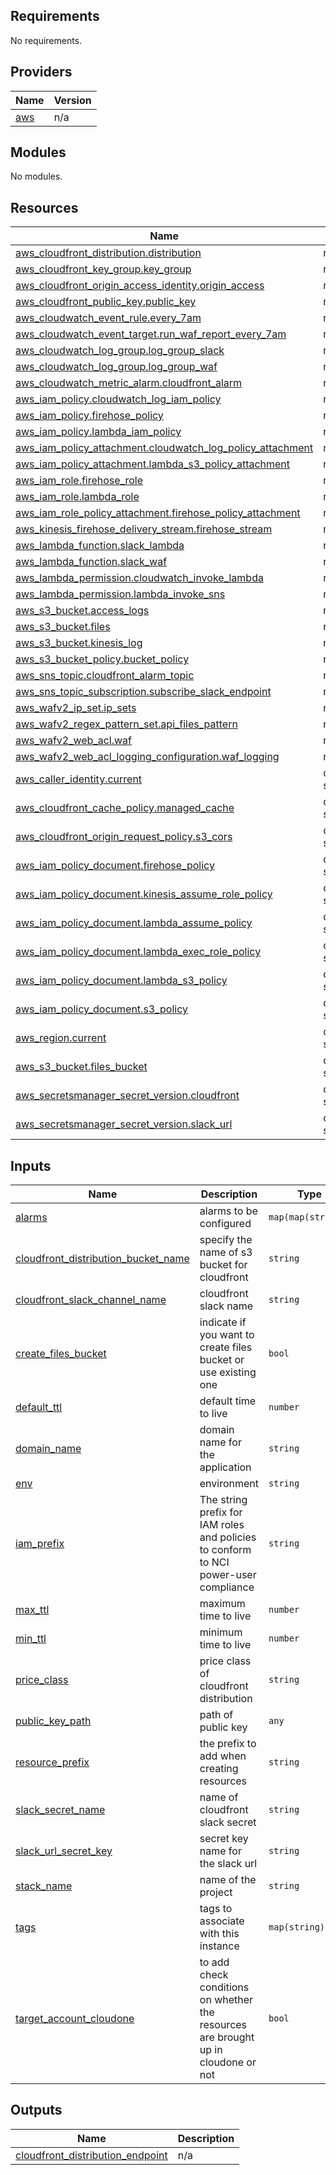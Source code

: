 <!-- BEGIN_TF_DOCS -->
## Requirements

No requirements.

## Providers

| Name | Version |
|------|---------|
| <a name="provider_aws"></a> [aws](#provider\_aws) | n/a |

## Modules

No modules.

## Resources

| Name | Type |
|------|------|
| [aws_cloudfront_distribution.distribution](https://registry.terraform.io/providers/hashicorp/aws/latest/docs/resources/cloudfront_distribution) | resource |
| [aws_cloudfront_key_group.key_group](https://registry.terraform.io/providers/hashicorp/aws/latest/docs/resources/cloudfront_key_group) | resource |
| [aws_cloudfront_origin_access_identity.origin_access](https://registry.terraform.io/providers/hashicorp/aws/latest/docs/resources/cloudfront_origin_access_identity) | resource |
| [aws_cloudfront_public_key.public_key](https://registry.terraform.io/providers/hashicorp/aws/latest/docs/resources/cloudfront_public_key) | resource |
| [aws_cloudwatch_event_rule.every_7am](https://registry.terraform.io/providers/hashicorp/aws/latest/docs/resources/cloudwatch_event_rule) | resource |
| [aws_cloudwatch_event_target.run_waf_report_every_7am](https://registry.terraform.io/providers/hashicorp/aws/latest/docs/resources/cloudwatch_event_target) | resource |
| [aws_cloudwatch_log_group.log_group_slack](https://registry.terraform.io/providers/hashicorp/aws/latest/docs/resources/cloudwatch_log_group) | resource |
| [aws_cloudwatch_log_group.log_group_waf](https://registry.terraform.io/providers/hashicorp/aws/latest/docs/resources/cloudwatch_log_group) | resource |
| [aws_cloudwatch_metric_alarm.cloudfront_alarm](https://registry.terraform.io/providers/hashicorp/aws/latest/docs/resources/cloudwatch_metric_alarm) | resource |
| [aws_iam_policy.cloudwatch_log_iam_policy](https://registry.terraform.io/providers/hashicorp/aws/latest/docs/resources/iam_policy) | resource |
| [aws_iam_policy.firehose_policy](https://registry.terraform.io/providers/hashicorp/aws/latest/docs/resources/iam_policy) | resource |
| [aws_iam_policy.lambda_iam_policy](https://registry.terraform.io/providers/hashicorp/aws/latest/docs/resources/iam_policy) | resource |
| [aws_iam_policy_attachment.cloudwatch_log_policy_attachment](https://registry.terraform.io/providers/hashicorp/aws/latest/docs/resources/iam_policy_attachment) | resource |
| [aws_iam_policy_attachment.lambda_s3_policy_attachment](https://registry.terraform.io/providers/hashicorp/aws/latest/docs/resources/iam_policy_attachment) | resource |
| [aws_iam_role.firehose_role](https://registry.terraform.io/providers/hashicorp/aws/latest/docs/resources/iam_role) | resource |
| [aws_iam_role.lambda_role](https://registry.terraform.io/providers/hashicorp/aws/latest/docs/resources/iam_role) | resource |
| [aws_iam_role_policy_attachment.firehose_policy_attachment](https://registry.terraform.io/providers/hashicorp/aws/latest/docs/resources/iam_role_policy_attachment) | resource |
| [aws_kinesis_firehose_delivery_stream.firehose_stream](https://registry.terraform.io/providers/hashicorp/aws/latest/docs/resources/kinesis_firehose_delivery_stream) | resource |
| [aws_lambda_function.slack_lambda](https://registry.terraform.io/providers/hashicorp/aws/latest/docs/resources/lambda_function) | resource |
| [aws_lambda_function.slack_waf](https://registry.terraform.io/providers/hashicorp/aws/latest/docs/resources/lambda_function) | resource |
| [aws_lambda_permission.cloudwatch_invoke_lambda](https://registry.terraform.io/providers/hashicorp/aws/latest/docs/resources/lambda_permission) | resource |
| [aws_lambda_permission.lambda_invoke_sns](https://registry.terraform.io/providers/hashicorp/aws/latest/docs/resources/lambda_permission) | resource |
| [aws_s3_bucket.access_logs](https://registry.terraform.io/providers/hashicorp/aws/latest/docs/resources/s3_bucket) | resource |
| [aws_s3_bucket.files](https://registry.terraform.io/providers/hashicorp/aws/latest/docs/resources/s3_bucket) | resource |
| [aws_s3_bucket.kinesis_log](https://registry.terraform.io/providers/hashicorp/aws/latest/docs/resources/s3_bucket) | resource |
| [aws_s3_bucket_policy.bucket_policy](https://registry.terraform.io/providers/hashicorp/aws/latest/docs/resources/s3_bucket_policy) | resource |
| [aws_sns_topic.cloudfront_alarm_topic](https://registry.terraform.io/providers/hashicorp/aws/latest/docs/resources/sns_topic) | resource |
| [aws_sns_topic_subscription.subscribe_slack_endpoint](https://registry.terraform.io/providers/hashicorp/aws/latest/docs/resources/sns_topic_subscription) | resource |
| [aws_wafv2_ip_set.ip_sets](https://registry.terraform.io/providers/hashicorp/aws/latest/docs/resources/wafv2_ip_set) | resource |
| [aws_wafv2_regex_pattern_set.api_files_pattern](https://registry.terraform.io/providers/hashicorp/aws/latest/docs/resources/wafv2_regex_pattern_set) | resource |
| [aws_wafv2_web_acl.waf](https://registry.terraform.io/providers/hashicorp/aws/latest/docs/resources/wafv2_web_acl) | resource |
| [aws_wafv2_web_acl_logging_configuration.waf_logging](https://registry.terraform.io/providers/hashicorp/aws/latest/docs/resources/wafv2_web_acl_logging_configuration) | resource |
| [aws_caller_identity.current](https://registry.terraform.io/providers/hashicorp/aws/latest/docs/data-sources/caller_identity) | data source |
| [aws_cloudfront_cache_policy.managed_cache](https://registry.terraform.io/providers/hashicorp/aws/latest/docs/data-sources/cloudfront_cache_policy) | data source |
| [aws_cloudfront_origin_request_policy.s3_cors](https://registry.terraform.io/providers/hashicorp/aws/latest/docs/data-sources/cloudfront_origin_request_policy) | data source |
| [aws_iam_policy_document.firehose_policy](https://registry.terraform.io/providers/hashicorp/aws/latest/docs/data-sources/iam_policy_document) | data source |
| [aws_iam_policy_document.kinesis_assume_role_policy](https://registry.terraform.io/providers/hashicorp/aws/latest/docs/data-sources/iam_policy_document) | data source |
| [aws_iam_policy_document.lambda_assume_policy](https://registry.terraform.io/providers/hashicorp/aws/latest/docs/data-sources/iam_policy_document) | data source |
| [aws_iam_policy_document.lambda_exec_role_policy](https://registry.terraform.io/providers/hashicorp/aws/latest/docs/data-sources/iam_policy_document) | data source |
| [aws_iam_policy_document.lambda_s3_policy](https://registry.terraform.io/providers/hashicorp/aws/latest/docs/data-sources/iam_policy_document) | data source |
| [aws_iam_policy_document.s3_policy](https://registry.terraform.io/providers/hashicorp/aws/latest/docs/data-sources/iam_policy_document) | data source |
| [aws_region.current](https://registry.terraform.io/providers/hashicorp/aws/latest/docs/data-sources/region) | data source |
| [aws_s3_bucket.files_bucket](https://registry.terraform.io/providers/hashicorp/aws/latest/docs/data-sources/s3_bucket) | data source |
| [aws_secretsmanager_secret_version.cloudfront](https://registry.terraform.io/providers/hashicorp/aws/latest/docs/data-sources/secretsmanager_secret_version) | data source |
| [aws_secretsmanager_secret_version.slack_url](https://registry.terraform.io/providers/hashicorp/aws/latest/docs/data-sources/secretsmanager_secret_version) | data source |

## Inputs

| Name | Description | Type | Default | Required |
|------|-------------|------|---------|:--------:|
| <a name="input_alarms"></a> [alarms](#input\_alarms) | alarms to be configured | `map(map(string))` | n/a | yes |
| <a name="input_cloudfront_distribution_bucket_name"></a> [cloudfront\_distribution\_bucket\_name](#input\_cloudfront\_distribution\_bucket\_name) | specify the name of s3 bucket for cloudfront | `string` | n/a | yes |
| <a name="input_cloudfront_slack_channel_name"></a> [cloudfront\_slack\_channel\_name](#input\_cloudfront\_slack\_channel\_name) | cloudfront slack name | `string` | n/a | yes |
| <a name="input_create_files_bucket"></a> [create\_files\_bucket](#input\_create\_files\_bucket) | indicate if you want to create files bucket or use existing one | `bool` | `false` | no |
| <a name="input_default_ttl"></a> [default\_ttl](#input\_default\_ttl) | default time to live | `number` | `3600` | no |
| <a name="input_domain_name"></a> [domain\_name](#input\_domain\_name) | domain name for the application | `string` | n/a | yes |
| <a name="input_env"></a> [env](#input\_env) | environment | `string` | n/a | yes |
| <a name="input_iam_prefix"></a> [iam\_prefix](#input\_iam\_prefix) | The string prefix for IAM roles and policies to conform to NCI power-user compliance | `string` | `"power-user"` | no |
| <a name="input_max_ttl"></a> [max\_ttl](#input\_max\_ttl) | maximum time to live | `number` | `86400` | no |
| <a name="input_min_ttl"></a> [min\_ttl](#input\_min\_ttl) | minimum time to live | `number` | `0` | no |
| <a name="input_price_class"></a> [price\_class](#input\_price\_class) | price class of cloudfront distribution | `string` | `"PriceClass_100"` | no |
| <a name="input_public_key_path"></a> [public\_key\_path](#input\_public\_key\_path) | path of public key | `any` | `null` | no |
| <a name="input_resource_prefix"></a> [resource\_prefix](#input\_resource\_prefix) | the prefix to add when creating resources | `string` | n/a | yes |
| <a name="input_slack_secret_name"></a> [slack\_secret\_name](#input\_slack\_secret\_name) | name of cloudfront slack secret | `string` | n/a | yes |
| <a name="input_slack_url_secret_key"></a> [slack\_url\_secret\_key](#input\_slack\_url\_secret\_key) | secret key name for the slack url | `string` | `"cloud-front-slack-url"` | no |
| <a name="input_stack_name"></a> [stack\_name](#input\_stack\_name) | name of the project | `string` | n/a | yes |
| <a name="input_tags"></a> [tags](#input\_tags) | tags to associate with this instance | `map(string)` | n/a | yes |
| <a name="input_target_account_cloudone"></a> [target\_account\_cloudone](#input\_target\_account\_cloudone) | to add check conditions on whether the resources are brought up in cloudone or not | `bool` | `false` | no |

## Outputs

| Name | Description |
|------|-------------|
| <a name="output_cloudfront_distribution_endpoint"></a> [cloudfront\_distribution\_endpoint](#output\_cloudfront\_distribution\_endpoint) | n/a |
<!-- END_TF_DOCS -->